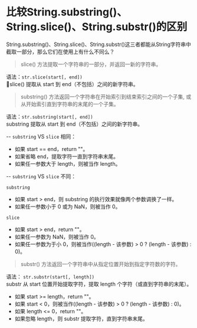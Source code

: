 # 比较String.substring()、String.slice()、String.substr()的区别
String.substring()、String.slice()、String.substr()这三者都能从String字符串中截取一部分，那么它们在使用上有什么不同么？

> slice() 方法提取一个字符串的一部分，并返回一新的字符串。

语法：`str.slice(start[, end])`<br>
slice() 提取从 start 到 end（不包括）之间的新字符串。

> substring() 方法返回一个字符串在开始索引到结束索引之间的一个子集, 或从开始索引直到字符串的末尾的一个子集。

语法：`str.substring(start[, end])`<br>
substring 提取从 start 到 end（不包括）之间的新字符串。

-- `substring` VS `slice` 相同：

- 如果 start == end，return ""。
- 如果省略 end，提取字符一直到字符串末尾。
- 如果任一参数大于 length，则被当作 length。

-- `substring` VS `slice` 不同：

`substring`
- 如果 start > end，则 substring 的执行效果就像两个参数调换了一样。
- 如果任一参数小于 0 或为 NaN，则被当作 0。

`slice`
- 如果 start > end，return ""。
- 如果任一参数为 NaN，则被当作 0。
- 如果任一参数为于小 0，则被当作((length - 该参数) > 0 ? (length - 该参数) : 0)。

> substr() 方法返回一个字符串中从指定位置开始到指定字符数的字符。

语法： `str.substr(start[, length])` <br>
substr 从 start 位置开始提取字符，提取 length 个字符（或直到字符串的末尾）。

- 如果 start >= length，return ""。
- 如果 start < 0，则被当作((length - 该参数) > 0 ? (length - 该参数) : 0)。
- 如果 length <= 0，return ""。
- 如果忽略 length，则 substr 提取字符，直到字符串末尾。

